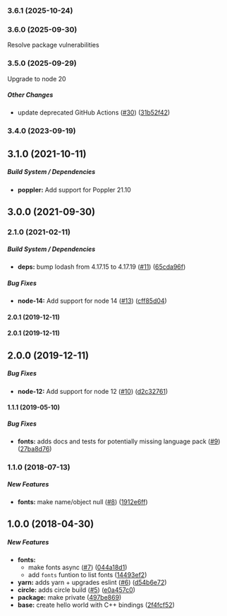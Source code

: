 ### 3.6.1 (2025-10-24)

### 3.6.0 (2025-09-30)
Resolve package vulnerabilities

### 3.5.0 (2025-09-29)
Upgrade to node 20

##### Other Changes

*  update deprecated GitHub Actions ([#30](https://github.com/lob/pdffonts/pull/30)) ([31b52f42](https://github.com/lob/pdffonts/commit/31b52f42efebe9b5e747398607529b2491832180))

### 3.4.0 (2023-09-19)

## 3.1.0 (2021-10-11)

##### Build System / Dependencies

* **poppler:** Add support for Poppler 21.10

## 3.0.0 (2021-09-30)

### 2.1.0 (2021-02-11)

##### Build System / Dependencies

* **deps:**  bump lodash from 4.17.15 to 4.17.19 ([#11](https://github.com/lob/pdffonts/pull/11)) ([65cda96f](https://github.com/lob/pdffonts/commit/65cda96fb8437ad79edefaff45eb6c11edb9fafa))

##### Bug Fixes

* **node-14:**  Add support for node 14 ([#13](https://github.com/lob/pdffonts/pull/13)) ([cff85d04](https://github.com/lob/pdffonts/commit/cff85d04192795870dc7ec16f301a18d4e93d6d1))

#### 2.0.1 (2019-12-11)

#### 2.0.1 (2019-12-11)

## 2.0.0 (2019-12-11)

##### Bug Fixes

* **node-12:**  Add support for node 12 ([#10](https://github.com/lob/pdffonts/pull/10)) ([d2c32761](https://github.com/lob/pdffonts/commit/d2c327615b9fedef55d62b70aa9575d172cf2d6c))

#### 1.1.1 (2019-05-10)

##### Bug Fixes

* **fonts:**  adds docs and tests for potentially missing language pack ([#9](https://github.com/lob/pdffonts/pull/9)) ([27ba8d76](https://github.com/lob/pdffonts/commit/27ba8d76e951abd0bc1235d7373828d75c37c131))

### 1.1.0 (2018-07-13)

##### New Features

* **fonts:**  make name/object null ([#8](https://github.com/lob/pdffonts/pull/8)) ([1912e6ff](https://github.com/lob/pdffonts/commit/1912e6fff2a9f437354845d8312354ab6ce634f9))

## 1.0.0 (2018-04-30)

##### New Features

* **fonts:**
  *  make fonts async ([#7](https://github.com/lob/pdffonts/pull/7)) ([044a18d1](https://github.com/lob/pdffonts/commit/044a18d10dcfe7b67a3a02053be8deec408b6d84))
  *  add `fonts` funtion to list fonts ([14493ef2](https://github.com/lob/pdffonts/commit/14493ef2a6cbac70e2ef32b35b3f64a9c592e2c8))
* **yarn:**  adds yarn + upgrades eslint ([#6](https://github.com/lob/pdffonts/pull/6)) ([d54b6e72](https://github.com/lob/pdffonts/commit/d54b6e72c387890c872ed8ad497896cb7ce74ce0))
* **circle:**  adds circle build ([#5](https://github.com/lob/pdffonts/pull/5)) ([e0a457c0](https://github.com/lob/pdffonts/commit/e0a457c00a6125e06eeaa63729ca215a1f457cd0))
* **package:**  make private ([497be869](https://github.com/lob/pdffonts/commit/497be869d28a948a9eed34de20e4b66992f24eb6))
* **base:**  create hello world with C++ bindings ([2f4fcf52](https://github.com/lob/pdffonts/commit/2f4fcf526abba76a418b1dc3dde0dd733ea32660))

